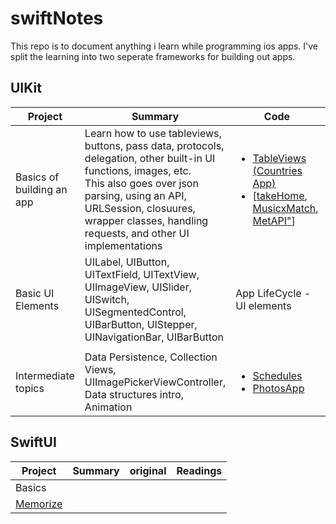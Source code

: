 # swiftNotes

This repo is to document anything i learn while programming ios apps. I've split the learning into two seperate frameworks for building out apps. 

## UIKit
| Project | Summary | Code | Readings |
| ----------------------------- | --- | --- | --- |
| Basics of building an app | Learn how to use tableviews, buttons, pass data, protocols, delegation, other built-in UI functions, images, etc.<br> This also goes over json parsing, using an API, URLSession, closuures, wrapper classes, handling requests, and other UI implementations|<ul> <li><a href="https://github.com/chakane3/swiftNotes/tree/main/UIKit/part1/TableViewz">TableViews (Countries App)</a></li><li>[<a href="https://github.com/chakane3/takeHome">takeHome</a>, <a href="https://github.com/chakane3z/swiftNotes/tree/main/UIKit/part1/MusixMatch">MusicxMatch</a>, <a href="https://github.com/chakane3/MetMobile">MetAPI"</a>] </li></ul>| Important<a href="https://github.com/chakane3/swiftNotes/tree/main/References"> documentation</a> |
|Basic UI Elements| UILabel, UIButton, UITextField, UITextView, UIImageView, UISlider, UISwitch, UISegmentedControl, UIBarButton, UIStepper, UINavigationBar, UIBarButton | <a>App LifeCycle - UI elements </a>||
|||||
| Intermediate topics| Data Persistence, Collection Views, UIImagePickerViewController, Data structures intro, Animation | <ul><li><a href="https://github.com/chakane3/swiftNotes/tree/main/UIKit/part2/Scheduler-2">Schedules</a></li><li><a href="https://github.com/chakane3/swiftNotes/tree/main/UIKit/part2/PhotoApp">PhotosApp</a></li></ul>|


## SwiftUI
| Project | Summary | original | Readings |
| ----------------------------- | --- | --- | --- |
| Basics | | | |
| <a href="SwiftUI/Memorize">Memorize</a>|||
